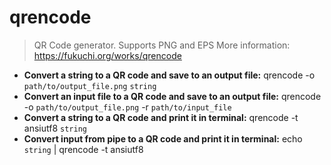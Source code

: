 # qrencode
> QR Code generator. Supports PNG and EPS
> More information: <https://fukuchi.org/works/qrencode>
- **Convert a string to a QR code and save to an output file:**
qrencode -o `path/to/output_file.png` `string`
- **Convert an input file to a QR code and save to an output file:**
qrencode -o `path/to/output_file.png` -r `path/to/input_file`
- **Convert a string to a QR code and print it in terminal:**
qrencode -t ansiutf8 `string`
- **Convert input from pipe to a QR code and print it in terminal:**
echo `string` | qrencode -t ansiutf8
